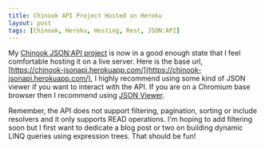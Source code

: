 ```yaml
---
title: Chinook API Project Hosted on Heroku
layout: post
tags: [Chinook, Heroku, Hosting, Rest, JSON:API]
---
```


My [Chinook JSON:API project](https://github.com/circleupx/Chinook) is now in a good enough state that I feel comfortable hosting it on a live server. Here is the base url, [https://chinook-jsonapi.herokuapp.com/](https://chinook-jsonapi.herokuapp.com/), I highly recommend using some kind of JSON viewer if you want to interact with the API. If you are on a Chromium base browser then I recommend using [JSON Viewer](https://chrome.google.com/webstore/detail/json-viewer/gbmdgpbipfallnflgajpaliibnhdgobh). 

Remember, the API does not support filtering, pagination, sorting or include resolvers and it only supports READ operations. I'm hoping to add filtering soon but I first want to dedicate a blog post or two on building dynamic LINQ queries using expression trees. That should be fun!